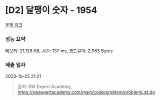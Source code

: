 # [D2] 달팽이 숫자 - 1954 

[문제 링크](https://swexpertacademy.com/main/code/problem/problemDetail.do?contestProbId=AV5PobmqAPoDFAUq) 

### 성능 요약

메모리: 21,128 KB, 시간: 137 ms, 코드길이: 2,983 Bytes

### 제출 일자

2023-10-25 21:21



> 출처: SW Expert Academy, https://swexpertacademy.com/main/code/problem/problemList.do